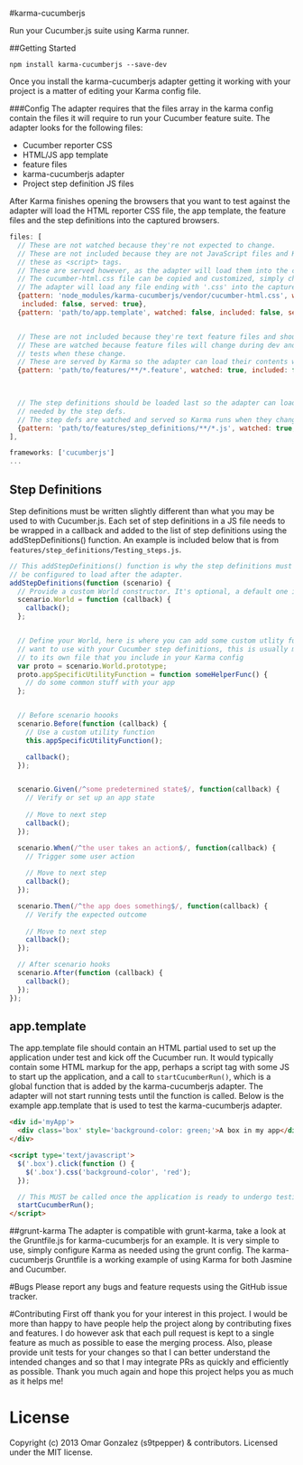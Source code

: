 #karma-cucumberjs

Run your Cucumber.js suite using Karma runner.

##Getting Started
```Shell
npm install karma-cucumberjs --save-dev
```
Once you install the karma-cucumberjs adapter getting it working with your project is a matter of editing your Karma config file.

###Config
The adapter requires that the files array in the karma config contain the files it will require to run your Cucumber feature suite. The adapter looks for the following files:
- Cucumber reporter CSS
- HTML/JS app template
- feature files
- karma-cucumberjs adapter
- Project step definition JS files

After Karma finishes opening the browsers that you want to test against the adapter will load the HTML reporter CSS file, the app template, the feature files and the step definitions into the captured browsers.

```JavaScript
files: [
  // These are not watched because they're not expected to change.
  // These are not included because they are not JavaScript files and Karma inserts 
  // these as <script> tags.
  // These are served however, as the adapter will load them into the captured browsers.
  // The cucumber-html.css file can be copied and customized, simply change the path.
  // The adapter will load any file ending with '.css' into the captured browsers.
  {pattern: 'node_modules/karma-cucumberjs/vendor/cucumber-html.css', watched: false, 
   included: false, served: true},
  {pattern: 'path/to/app.template', watched: false, included: false, served: true},


  // These are not included because they're text feature files and shouldn't go in script tags.
  // These are watched because feature files will change during dev and you want Karma to run
  // tests when these change.
  // These are served by Karma so the adapter can load their contents when its time to test.
  {pattern: 'path/to/features/**/*.feature', watched: true, included: false, served: true},
  


  // The step definitions should be loaded last so the adapter can load the global functions 
  // needed by the step defs.
  // The step defs are watched and served so Karma runs when they change.
  {pattern: 'path/to/features/step_definitions/**/*.js', watched: true, included: true, served: true}
],

frameworks: ['cucumberjs']
...
```

## Step Definitions
Step definitions must be written slightly different than what you may be used to with Cucumber.js.
Each set of step definitions in a JS file needs to be wrapped in a callback and added to the list of step definitions using the addStepDefinitions() function.
An example is included below that is from ```features/step_definitions/Testing_steps.js```.
```JavaScript
// This addStepDefinitions() function is why the step definitions must 
// be configured to load after the adapter.
addStepDefinitions(function (scenario) {
  // Provide a custom World constructor. It's optional, a default one is supplied.
  scenario.World = function (callback) {
    callback();
  };


  // Define your World, here is where you can add some custom utlity functions you
  // want to use with your Cucumber step definitions, this is usually moved out
  // to its own file that you include in your Karma config
  var proto = scenario.World.prototype;
  proto.appSpecificUtilityFunction = function someHelperFunc() {
    // do some common stuff with your app
  };


  // Before scenario hoooks
  scenario.Before(function (callback) {
    // Use a custom utility function
    this.appSpecificUtilityFunction();

    callback();
  });


  scenario.Given(/^some predetermined state$/, function(callback) {
    // Verify or set up an app state
    
    // Move to next step
    callback();
  });

  scenario.When(/^the user takes an action$/, function(callback) {
    // Trigger some user action
    
    // Move to next step
    callback();
  });

  scenario.Then(/^the app does something$/, function(callback) {
    // Verify the expected outcome
    
    // Move to next step
    callback();
  });

  // After scenario hooks
  scenario.After(function (callback) {
    callback();
  });
});
```

## app.template
The app.template file should contain an HTML partial used to set up the application under test and kick off the Cucumber run.
It would typically contain some HTML markup for the app, perhaps a script tag with some JS to start up the application, and a call to ```startCucumberRun()```, which is a global function that is added by the karma-cucumberjs adapter. The adapter will not start running tests until the function is called.
Below is the example app.template that is used to test the karma-cucumberjs adapter.
```HTML
<div id='myApp'>
  <div class='box' style='background-color: green;'>A box in my app</div>
</div>

<script type='text/javascript'>
  $('.box').click(function () {
    $('.box').css('background-color', 'red');
  });

  // This MUST be called once the application is ready to undergo testing.
  startCucumberRun();
</script>
```

##grunt-karma
The adapter is compatible with grunt-karma, take a look at the Gruntfile.js for karma-cucumberjs for an example. It is very simple to use, simply configure Karma as needed using the grunt config. The karma-cucumberjs Gruntfile is a working example of using Karma for both Jasmine and Cucumber.

#Bugs
Please report any bugs and feature requests using the GitHub issue tracker.

#Contributing
First off thank you for your interest in this project. I would be more than happy to have people help the project along by contributing fixes and features. I do however ask that each pull request is kept to a single feature as much as possible to ease the merging process. Also, please provide unit tests for your changes so that I can better understand the intended changes and so that I may integrate PRs as quickly and efficiently as possible. Thank you much again and hope this project helps you as much as it helps me!

# License
Copyright (c) 2013 Omar Gonzalez (s9tpepper) & contributors.
Licensed under the MIT license.
